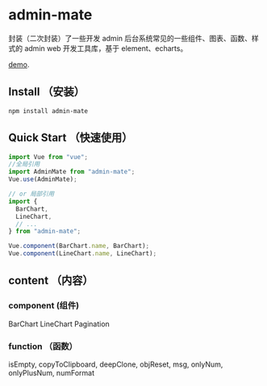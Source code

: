 # admin-mate

封装（二次封装）了一些开发 admin 后台系统常见的一些组件、图表、函数、样式的 admin web 开发工具库，基于 element、echarts。

[demo](https://reedbf.github.io/adminMate/).

## Install （安装）

```shell
npm install admin-mate
```

## Quick Start （快速使用）

```javascript
import Vue from "vue";
//全局引用
import AdminMate from "admin-mate";
Vue.use(AdminMate);

// or 局部引用
import {
  BarChart,
  LineChart,
  // ...
} from "admin-mate";

Vue.component(BarChart.name, BarChart);
Vue.component(LineChart.name, LineChart);
```

## content （内容）

### component (组件)

BarChart
LineChart
Pagination

### function （函数）

isEmpty,
copyToClipboard,
deepClone,
objReset,
msg,
onlyNum,
onlyPlusNum,
numFormat
